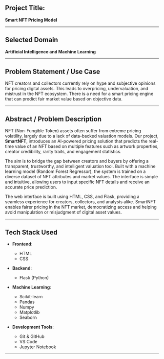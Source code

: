 ## Project Title:
**Smart NFT Pricing Model**

---

## Selected Domain  
**Artificial Intelligence and Machine Learning**

---

## Problem Statement / Use Case  
NFT creators and collectors currently rely on hype and subjective opinions for pricing digital assets. This leads to overpricing, undervaluation, and mistrust in the NFT ecosystem. There is a need for a smart pricing engine that can predict fair market value based on objective data.

---

## Abstract / Problem Description  

NFT (Non-Fungible Token) assets often suffer from extreme pricing volatility, largely due to a lack of data-backed valuation models. Our project, **SmartNFT**, introduces an AI-powered pricing solution that predicts the real-time value of an NFT based on multiple features such as artwork properties, creator credibility, rarity traits, and engagement statistics.

The aim is to bridge the gap between creators and buyers by offering a transparent, trustworthy, and intelligent valuation tool. Built with a machine learning model (Random Forest Regressor), the system is trained on a diverse dataset of NFT attributes and market values. The interface is simple and intuitive, allowing users to input specific NFT details and receive an accurate price prediction.

The web interface is built using HTML, CSS, and Flask, providing a seamless experience for creators, collectors, and analysts alike. SmartNFT enables fairer pricing in the NFT market, democratizing access and helping avoid manipulation or misjudgment of digital asset values.

---

## Tech Stack Used

- **Frontend**:  
  - HTML  
  - CSS  

- **Backend**:  
  - Flask (Python)

- **Machine Learning**:  
  - Scikit-learn  
  - Pandas
  - Numpy
  - Matplotlib
  - Seaborn

- **Development Tools**:  
  - Git & GitHub  
  - VS Code  
  - Jupyter Notebook

---